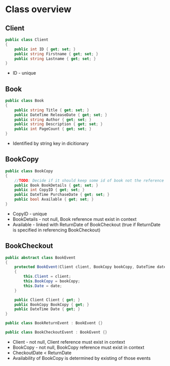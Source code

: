 # Class overview

## Client

```csharp
public class Client
{
    public int ID { get; set; }
    public string Firstname { get; set; }
    public string Lastname { get; set; }
}
```

* ID - unique

## Book

```csharp
public class Book
{
    public string Title { get; set; }
    public DateTime ReleaseDate { get; set; }
    public string Author { get; set; }
    public string Description { get; set; }
    public int PageCount { get; set; }
}
```

* Identified by string key in dicitionary

## BookCopy

```csharp
public class BookCopy
{
    //TODO: Decide if it should keep some id of book not the reference
    public Book BookDetails { get; set; }
    public int CopyID { get; set; }
    public DateTime PurchaseDate { get; set; }
    public bool Available { get; set; }
}
```

* CopyID - unique
* BookDetails - not null, Book reference must exist in context
* Available - linked with ReturnDate of BookCheckout (true if ReturnDate is specified in referencing BookCheckout)

## BookCheckout

```csharp
public abstract class BookEvent
{
    protected BookEvent(Client client, BookCopy bookCopy, DateTime date)
    {
        this.Client = client;
        this.BookCopy = bookCopy;
        this.Date = date;
    }

    public Client Client { get; }
    public BookCopy BookCopy { get; }
    public DateTime Date { get; }
}

public class BookReturnEvent : BookEvent {}

public class BookCheckoutEvent : BookEvent {}
```

* Client - not null, Client reference must exist in context
* BookCopy - not null, BookCopy reference must exist in context
* CheckoutDate < ReturnDate
* Availability of BookCopy is determined by existing of those events